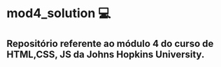 # mod4_solution 💻

## Repositório referente ao módulo 4 do curso de HTML,CSS, JS da Johns Hopkins University.
